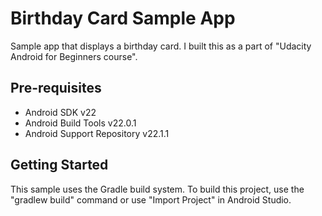 Birthday Card Sample App
===================================

Sample app that displays a birthday card. 
I built this as a part of "Udacity Android for Beginners course".

Pre-requisites
--------------

- Android SDK v22
- Android Build Tools v22.0.1
- Android Support Repository v22.1.1

Getting Started
---------------

This sample uses the Gradle build system. To build this project, use the
"gradlew build" command or use "Import Project" in Android Studio.


